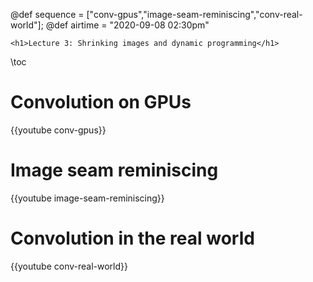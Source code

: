 @def sequence = ["conv-gpus","image-seam-reminiscing","conv-real-world"];
@def airtime = "2020-09-08 02:30pm"

~~~
<h1>Lecture 3: Shrinking images and dynamic programming</h1>
~~~

\toc

# Convolution on GPUs

{{youtube conv-gpus}}

# Image seam reminiscing

{{youtube image-seam-reminiscing}}

# Convolution in the real world

{{youtube conv-real-world}}
